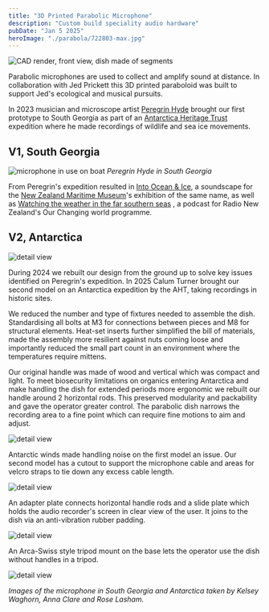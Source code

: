 ```yaml
---
title: "3D Printed Parabolic Microphone"
description: "Custom build speciality audio hardware"
pubDate: "Jan 5 2025"
heroImage: "./parabola/722803-max.jpg"
---
```


![CAD render, front view, dish made of segments](parabola/parabola_cad_webedit.png)

Parabolic microphones are used to collect and amplify sound at distance. In collaboration with Jed Prickett this 3D printed paraboloid was built to support Jed's ecological and musical pursuits.

In 2023 musician and microscope artist [Peregrin Hyde](https://www.perescope.co.nz/) brought our first prototype to South Georgia as part of an [Antarctica Heritage Trust](https://antarctic-heritage.recollect.co.nz/) expedition where he made recordings of wildlife and sea ice movements.

## V1, South Georgia

![microphone in use on boat](parabola/peregrin.png)
_Peregrin Hyde in South Georgia_

From Peregrin's expedition resulted in [Into Ocean & Ice](https://soundcloud.com/peregrinz/into-ocean-and-ice), a soundscape for the [New Zealand Maritime Museum](https://www.maritimemuseum.co.nz/exhibitions/into-ocean-and-ice?gad_source=1)'s exhibition of the same name, as well as [Watching the weather in the far southern seas](https://www.rnz.co.nz/national/programmes/ourchangingworld/audio/2018926815/watching-the-weather-in-the-far-southern-seas) , a podcast for Radio New Zealand's Our Changing world programme.

## V2, Antarctica

![detail view](parabola/v2_cal_aht1.png)

During 2024 we rebuilt our design from the ground up to solve key issues identified on Peregrin's expedition.
In 2025 Calum Turner brought our second model on an Antarctica expedition by the AHT, taking recordings in historic sites.

We reduced the number and type of fixtures needed to assemble the dish. Standardising all bolts at M3 for connections between pieces and M8 for structural elements. Heat-set inserts further simplified the bill of materials, made the assembly more resilient against nuts coming loose and importantly reduced the small part count in an environment where the temperatures require mittens.

  <!-- ![detail view](/src/content/projects/parabola/v2_backdetail_1.png) -->

Our original handle was made of wood and vertical which was compact and light. To meet biosecurity limitations on organics entering Antarctica and make handling the dish for extended periods more ergonomic we rebuilt our handle around 2 horizontal rods. This preserved modularity and packability and gave the operator greater control. The parabolic dish narrows the recording area to a fine point which can require fine motions to aim and adjust.

![detail view](parabola/v2_mid_back.PNG)

Antarctic winds made handling noise on the first model an issue. Our second model has a cutout to support the microphone cable and areas for velcro straps to tie down any excess cable length.

![detail view](parabola/v2_directside.png)

An adapter plate connects horizontal handle rods and a slide plate which holds the audio recorder's screen in clear view of the user. It joins to the dish via an anti-vibration rubber padding.

![detail view](parabola/v2_closeup.PNG)

An Arca-Swiss style tripod mount on the base lets the operator use the dish without handles in a tripod.

![detail view](parabola/cal_screengrabs.jpg)

_Images of the microphone in South Georgia and Antarctica taken by Kelsey Waghorn, Anna Clare and Rose Lasham._

